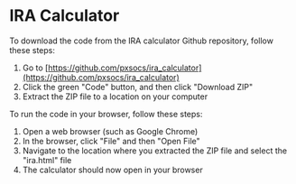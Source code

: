 # IRA Calculator

To download the code from the IRA calculator Github repository, follow these steps:

1. Go to [https://github.com/pxsocs/ira_calculator](https://github.com/pxsocs/ira_calculator)
2. Click the green "Code" button, and then click "Download ZIP"
3. Extract the ZIP file to a location on your computer

To run the code in your browser, follow these steps:

1. Open a web browser (such as Google Chrome)
2. In the browser, click "File" and then "Open File"
3. Navigate to the location where you extracted the ZIP file and select the "ira.html" file
4. The calculator should now open in your browser